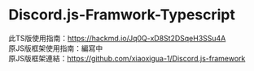 # Discord.js-Framwork-Typescript

此TS版使用指南：https://hackmd.io/Jq0Q-xD8St2DSqeH3SSu4A  
原JS版框架使用指南：編寫中  
原JS版框架連結：https://github.com/xiaoxigua-1/Discord.js-framework